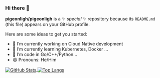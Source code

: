 ### Hi there 👋

**pigeonligh/pigeonligh** is a ✨ _special_ ✨ repository because its `README.md` (this file) appears on your GitHub profile.

Here are some ideas to get you started:

- 🔭 I’m currently working on Cloud Native development
- 🌱 I’m currently learning Kubernetes, Docker ...
- 🤔 I’m code in Go/C++/Python...
- 😄 Pronouns: He/Him

<a href="https://github.com/pigeonligh">
  <img align="center" alt="GitHub Stats" src="https://github-readme-stats.vercel.app/api?username=pigeonligh&count_private=true&include_all_commits=true&theme=vue" />
</a>

<a href="https://github.com/pigeonligh">
  <img align="center" alt="Top Langs" src="https://github-readme-stats.vercel.app/api/top-langs/?username=pigeonligh&layout=compact&langs_count=6&exclude_repo=undergrad&theme=vue" />
</a>

